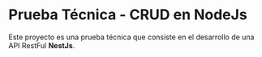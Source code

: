 # Prueba Técnica - CRUD en NodeJs

Este proyecto es una prueba técnica que consiste en el desarrollo de una API RestFul  **NestJs**.

